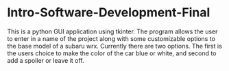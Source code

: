 # Intro-Software-Development-Final
This is a python GUI application using tkinter. The program allows the user to enter in a name of the project along with some customizable options to the base model of a subaru wrx. Currently there are two options. The first is the users choice to make the color of the car blue or white, and second to add a spoiler or leave it off.
